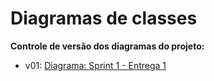 # Diagramas de classes

**Controle de versão dos diagramas do projeto:**

- v01: [Diagrama: Sprint 1 - Entrega 1](/docs/diagramas/Diagrama%2001.jpeg)

